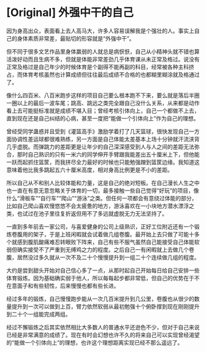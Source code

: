 # [Original] 外强中干的自己


因为身高出众，表面看上去人高马大，许多人容易误解我是个强壮的人。事实上自己的身体素质非常差，最贴切的形容就是“外强中干”。

但不同于很多文艺作品里身体羸弱的人就总是病恹恹，自己从小精神头就不错也算活泼好动而且生病不多，但就是体能非常差劲几乎体育课从未正常及格过。说没有正常及格过是自己年少的时候体育是个副得不能再副的科目，经常被各种主科挤占，而体育考核虽然也计算成绩但往往最后成绩不合格的也都糊里糊涂就及格通过了。

像什么四百米、八百米跑步这样的项目自己要么根本跑不下来，要么就是落后半圈一圈以上的最后一波车尾；跳高、跳远之类完全跟自己没什么关系，从来都是动作看上去可能挺标准就是成绩不堪入目；曾经考核引体向上，自己一个都做不上去，直到现在还是自己纠结的心病，甚至一度把“能做一个引体向上”作为自己的理想。

曾经受同学蛊惑并且受到《灌篮高手》激励学着打了几天篮球，很快发现自己一方面协调性差运球都很难熟练，另一方面是自己体能太差基本上场十分钟就汗流浃背几乎虚脱。而弹跳力的差距更是让年少的自己深深感受到人与人之间的差距无法弥合，那时自己熟识的只有一米六的同学伸开手臂跟我能差出五十厘米上下，但他能一跃而起抓住篮筐，而我拼尽全力最好的时候也只能勉强蹭到篮筐边缘。我知道这意味着他比我多跳起五六十厘米高度，相对身高比例更是不小的差距。

所以自己从不和别人比较体能和力量，这是自己的绝对短板。在自己漫长人生之中也一直在有意无意忽略关于体育的一切，最多接触一些自己觉得“好玩”的项目，像什么“滑板车”“自行车”“爬山”“游泳”之类。但任何一项都会有意绕过体能的部分，比如自己爬山喜欢慢悠悠不会太疲惫的地方，游泳喜欢在一小块地方潜水漂浮之类，也试过在池子里往复折返但用不了多远就虚脱无力无法坚持了。

一直到多年前去一家公司，与喜爱健身的公司上级熟识，正好工位附近还有一个锻炼卷腹用的架子，于是上班闲暇就会试着做几组卷腹。最开始上去只做了可能十多个就感到腹肌酸痛难忍转眼败下阵来，自己有些不服气虽然自己能接受自己体能软弱但确实接受不了严重到无缚鸡之力的程度。之后自己一有闲暇就上去做几个卷腹，居然没过多久就从一次不及二十个慢慢提升到一组二十个连续做几组的程度。

大约是尝到甜头开始对自己信心多了一点，从那时起自己开始每日给自己安排一些体育锻炼。因为基础确实弱于他人，所以每每起步都非常低，但自己的优势在于不在意面子和有些韧性，后来慢慢也都有些长进。

经过多年的锻炼，自己慢慢跑步能从一次几百米提升到几公里，卷腹也从很少的数量提升到一次可以做到上百，臂力依然软弱从最初勉强十个俯卧撑到现在刚刚提升到二十个一组能完成两组。

经过不懈锻炼之后其实依然相比大多数人的普通水平还逊色不少，但对于自己来说已经是非常满意的成绩了。现在有时会幻想也许不久的将来自己可以实现曾经渴望的“能做一个引体向上”的理想，也许这个理想距离实现已经不那么遥远了。
